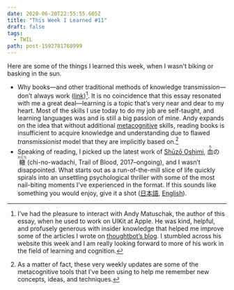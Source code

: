 ```yaml
---
date: 2020-06-20T22:55:55.605Z
title: "This Week I Learned #11"
draft: false
tags:
  - TWIL
path: post-1592781768999
---
```

Here are some of the things I learned this week, when I wasn't biking or basking in the sun.

* Why books—and other traditional methods of knowledge transmission—don’t always work ([link](https://andymatuschak.org/books/))[^1]. It is no coincidence that this essay resonated with me a great deal—learning is a topic that’s very near and dear to my heart. Most of the skills I use today to do my job are self-taught, and learning languages was and is still a big passion of mine. Andy expands on the idea that without additional [metacognitive](https://en.wikipedia.org/wiki/Metacognition) skills, reading books is insufficient to acquire knowledge and understanding due to flawed *transmissionist* model that they are implicitly based on.[^2]
* Speaking of reading, I picked up the latest work of [Shūzō Oshimi](https://en.wikipedia.org/wiki/Shūzō_Oshimi), <ruby>血<rt>ち</rt></ruby>の<ruby>轍<rt>わだち</rt></ruby> (chi-no-wadachi, Trail of Blood, 2017–ongoing), and I wasn’t disappointed. What starts out as a run-of-the-mill slice of life quickly spirals into an unsettling psychological thriller with some of the most nail-biting moments I've experienced in the format. If this sounds like something you would enjoy, give it a shot ([日本語](https://www.amazon.co.jp/血の轍-1-ビッグコミックス-押見-修造/dp/4091896235/), [English](https://www.penguinrandomhouse.com/books/616944/blood-on-the-tracks-volume-1-by-shuzo-oshimi/)).

[^1]: I’ve had the pleasure to interact with Andy Matuschak, the author of this essay, when he used to work on UIKit at Apple. He was kind, helpful, and profusely generous with insider knowledge that helped me improve some of the articles I wrote on [thoughtbot’s blog](https://thoughtbot.com/blog/authors/reda-lemeden). I stumbled across his website this week and I am really looking forward to more of his work in the field of learning and cognition.

[^2]: As a matter of fact, these very weekly updates are some of the metacognitive tools that I’ve been using to help me remember new concepts, ideas, and techniques.